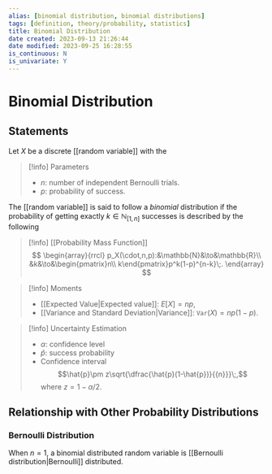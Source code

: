 ```yaml
---
alias: [binomial distribution, binomial distributions]
tags: [definition, theory/probability, statistics]
title: Binomial Distribution
date created: 2023-09-13 21:26:44
date modified: 2023-09-25 16:28:55
is_continuous: N
is_univariate: Y
---
```


# Binomial Distribution

## Statements

Let $X$ be a discrete [[random variable]] with the

> [!info] Parameters
> - $n$: number of independent Bernoulli trials.
> - $p$: probability of success.

The [[random variable]] is said to follow a _binomial_ distribution if the probability of getting exactly $k\in\mathbb{N}_{[1,n]}$ successes is described by the following

> [!info] [[Probability Mass Function]]
> $$
> \begin{array}{rrcl}
> p_X(\cdot,n,p):&\mathbb{N}&\to&\mathbb{R}\\
> &k&\to&\begin{pmatrix}n\\ k\end{pmatrix}p^k(1-p)^{n-k}\;.
> \end{array}
> $$

> [!info] Moments
> - [[Expected Value|Expected value]]: $E[X]=np$,
> - [[Variance and Standard Deviation|Variance]]: $\texttt{Var}(X)=np(1-p)$.

> [!info] Uncertainty Estimation
> - $\alpha$: confidence level
> - $\hat{p}$: success probability
> - Confidence interval
>   $$\hat{p}\pm z\sqrt{\dfrac{\hat{p}(1-\hat{p})}{{n}}}\;,$$
>   where $z=1-\alpha/2$.

## Relationship with Other Probability Distributions

### Bernoulli Distribution

When $n=1$, a binomial distributed random variable is [[Bernoulli distribution|Bernoulli]] distributed.